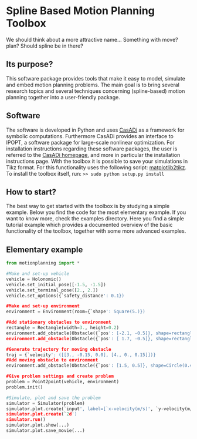# Spline Based Motion Planning Toolbox
We should think about a more attractive name...
Something with move? plan? 
Should spline be in there?

## Its purpose?
This software package provides tools that make it easy to model, simulate and embed motion planning problems. The main goal is to bring several research topics and several techniques concerning (spline-based) motion planning together into a user-friendly package.

## Software
The software is developed in Python and uses [CasADi](https://github.com/casadi/casadi/wiki) as a framework for symbolic computations. Furthermore CasADi provides an interface to IPOPT, a software package for large-scale nonlinear optimization. For installation instructions regarding these software packages, the user is referred to the [CasADi homepage](https://github.com/casadi/casadi/wiki), and more in particular the installation instructions page.
With the toolbox it is possible to save your simulations in Tikz format. For this functionality uses the following script: [matplotlib2tikz](https://github.com/nschloe/matplotlib2tikz).
To install the toolbox itself, run:
    `>> sudo python setup.py install`

## How to start?
The best way to get started with the toolbox is by studying a simple example. Below you find the code for the most elementary example. If you want to know more, check the examples directory. Here you find a simple tutorial example which provides a documented overview of the basic functionality of the toolbox, together with some more advanced examples.

## Elementary example

```python
from motionplanning import *

#Make and set-up vehicle
vehicle = Holonomic()
vehicle.set_initial_pose([-1.5, -1.5])
vehicle.set_terminal_pose([2., 2.])
vehicle.set_options({`safety_distance': 0.1})

#Make and set-up environment
environment = Environment(room={`shape': Square(5.)})

#Add stationary obstacles to environment
rectangle = Rectangle(width=3., height=0.2)
environment.add_obstacle(Obstacle({`pos': [-2.1, -0.5]}, shape=rectangle))
environment.add_obstacle(Obstacle({`pos': [ 1.7, -0.5]}, shape=rectangle))

#Generate trajectory for moving obstacle
traj = {`velocity': ([[3., -0.15, 0.0], [4., 0., 0.15]])}
#Add moving obstacle to environment
environment.add_obstacle(Obstacle({`pos': [1.5, 0.5]}, shape=Circle(0.4),trajectory=traj))

#Give problem settings and create problem
problem = Point2point(vehicle, environment)
problem.init()

#Simulate, plot and save the problem
simulator = Simulator(problem)
simulator.plot.create(`input', label=[`x-velocity(m/s)', `y-velocity(m/s)'])
simulator.plot.create(`2d')
simulator.run()
simulator.plot.show(...)
simulator.plot.save_movie(...)
```